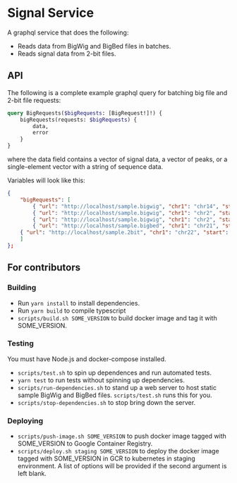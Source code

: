 # Signal Service
A graphql service that does the following:
* Reads data from BigWig and BigBed files in batches.
* Reads signal data from 2-bit files.

## API
The following is a complete example graphql query for batching big file and 2-bit file requests:
```graphql
query BigRequests($bigRequests: [BigRequest!]!) {
    bigRequests(requests: $bigRequests) {
        data,
        error
    }
}
```
where the data field contains a vector of signal data, a vector of peaks, or a single-element vector with a string of sequence data.

Variables will look like this:
```json
{
    "bigRequests": [
        { "url": "http://localhost/sample.bigwig", "chr1": "chr14", "start": 19485000, "end": 20000100 },
        { "url": "http://localhost/sample.bigwig", "chr1": "chr2", "start": 0, "chr2": "chr6", "end": 1000, "zoomLevel": 100 },
        { "url": "http://localhost/sample.bigwig", "chr1": "chr2", "start": 0, "end": 1000000, "zoomLevel": 1000, "onePerPixel": true },
        { "url": "http://localhost/sample.bigbed", "chr1": "chr21", "start": 10000000, "chr2": "chr21", "end": 20000000 },
	{ "url": "http://localhost/sample.2bit", "chr1": "chr22", "start": 1000000, "end": 1001000 }
    ]
};
```

## For contributors

### Building
* Run `yarn install` to install dependencies.
* Run `yarn build` to compile typescript
* `scripts/build.sh SOME_VERSION` to build docker image and tag it with SOME_VERSION.

### Testing
You must have Node.js and docker-compose installed. 
* `scripts/test.sh` to spin up dependences and run automated tests.
* `yarn test` to run tests without spinning up dependencies.
* `scripts/run-dependencies.sh` to stand up a web server to host static sample BigWig and BigBed files. `scripts/test.sh` runs this for you.
* `scripts/stop-dependencies.sh` to stop bring down the server.

### Deploying
* `scripts/push-image.sh SOME_VERSION` to push docker image tagged with SOME_VERSION to Google Container Registry.
* `scripts/deploy.sh staging SOME_VERSION` to deploy the docker image tagged with SOME_VERSION in GCR to kubernetes in staging environment. 
A list of options will be provided if the second argument is left blank.
